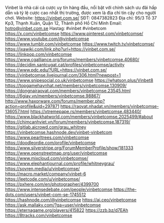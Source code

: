 Vinbet là nhà cái cá cược uy tín hàng đầu, nổi bật với chính sách ưu đãi hấp dẫn và tỷ lệ cược cao nhất thị trường, được xem là địa chỉ tin cậy cho người chơi.
Website: https://vinbet.com.se/
SĐT: 0847382823
Địa chỉ: 95/3 Tổ 37 Kp3, Thạnh Xuân, Quận 12, Thành phố Hồ Chí Minh
Email: hotro@vinbet.com.se
Hastag: #vinbet #vinbetcom
https://x.com/vinbetcomse
https://www.pinterest.com/vinbetcomse/
https://www.youtube.com/@vinbetcomse
https://www.tumblr.com/vinbetcomse
https://www.twitch.tv/vinbetcomse/
https://ixawiki.com/link.php?url=https://vinbet.com.se/
https://linkpop.com/vinbetcomse
https://www.cgalliance.org/forums/members/vinbetcomse.40680/
https://decidim.santcugat.cat/profiles/vinbetcomse/activity
https://www.pdc.edu/?URL=https://vinbet.com.se/
https://vinbetcomse.livejournal.com/306.html?newpost=1
https://www.snipesocial.co.uk/vinbetcomse
https://whatson.plus/Vinbet8
https://topgamehaynhat.net/members/vinbetcomse.130909/
https://dongnairaovat.com/members/vinbetcomse.23545.html
https://6giay.vn/members/vinbetcomse.98867/
http://www.haxorware.com/forums/member.php?action=profile&uid=297871
https://raovat.nhadat.vn/members/vinbetcomse-136057.html
https://xtremepape.rs/members/vinbetcomse.483440/
https://www.blackhatworld.com/members/vinbetcomse.2025499/#about
https://chimcanhviet.vn/forum/members/vinbetcomse.187319/
https://gitlab.aicrowd.com/grau_whitney
https://vinbetcomse.hashnode.dev/vinbet-vinbetcom
https://www.pearltrees.com/vinbetcomse
https://doodleordie.com/profile/vinbetcomse
https://www.silverstripe.org/ForumMemberProfile/show/181333
https://www.openstreetmap.org/user/vinbetcomse
https://www.mixcloud.com/vinbetcomse/
https://www.elephantjournal.com/profile/whitneygrau/
https://sovren.media/u/vinbetcomse/
https://macro.market/company/vinbet-6
https://leetcode.com/u/vinbetcomse/
https://pxhere.com/en/photographer/4399700
https://www.intensedebate.com/people/vinbetcomse
https://the-dots.com/users/vinbet-com-se-1745512
https://hashnode.com/@vinbetcomse
https://ai.ceo/vinbetcomse
https://ask.mallaky.com/?qa=user/vinbetcomse
https://eternagame.org/players/415822
https://zzb.bz/d7EAh
https://8tracks.com/vinbetcomse
